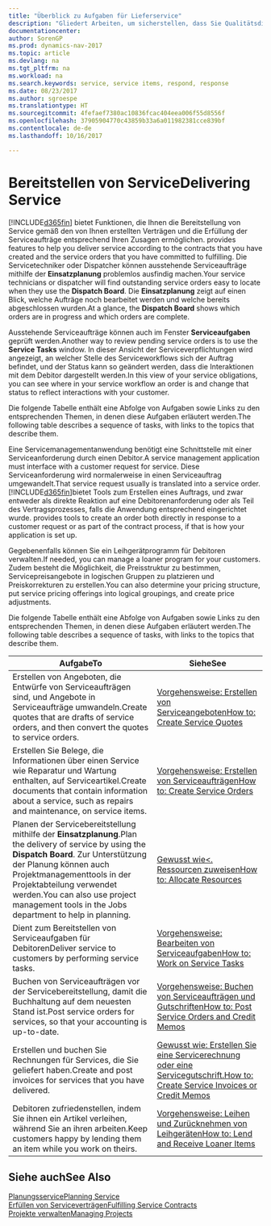 ```yaml
---
title: "Überblick zu Aufgaben für Lieferservice"
description: "Gliedert Arbeiten, um sicherstellen, dass Sie Qualitätsdienst liefern und Verträgen mit Debitoren gerecht werden."
documentationcenter: 
author: SorenGP
ms.prod: dynamics-nav-2017
ms.topic: article
ms.devlang: na
ms.tgt_pltfrm: na
ms.workload: na
ms.search.keywords: service, service items, respond, response
ms.date: 08/23/2017
ms.author: sgroespe
ms.translationtype: HT
ms.sourcegitcommit: 4fefaef7380ac10836fcac404eea006f55d8556f
ms.openlocfilehash: 37905904770c43859b33a6a011982381cce839bf
ms.contentlocale: de-de
ms.lasthandoff: 10/16/2017

---
```

# <a name="delivering-service"></a><span data-ttu-id="26aa5-103">Bereitstellen von Service</span><span class="sxs-lookup"><span data-stu-id="26aa5-103">Delivering Service</span></span>
[!INCLUDE[d365fin](includes/d365fin_md.md)]<span data-ttu-id="26aa5-104"> bietet Funktionen, die Ihnen die Bereitstellung von Service gemäß den von Ihnen erstellten Verträgen und die Erfüllung der Serviceaufträge entsprechend Ihren Zusagen ermöglichen.</span><span class="sxs-lookup"><span data-stu-id="26aa5-104"> provides features to help you deliver service according to the contracts that you have created and the service orders that you have committed to fulfilling.</span></span> <span data-ttu-id="26aa5-105">Die Servicetechniker oder Dispatcher können ausstehende Serviceaufträge mithilfe der **Einsatzplanung** problemlos ausfindig machen.</span><span class="sxs-lookup"><span data-stu-id="26aa5-105">Your service technicians or dispatcher will find outstanding service orders easy to locate when they use the **Dispatch Board**.</span></span> <span data-ttu-id="26aa5-106">Die **Einsatzplanung** zeigt auf einen Blick, welche Aufträge noch bearbeitet werden und welche bereits abgeschlossen wurden.</span><span class="sxs-lookup"><span data-stu-id="26aa5-106">At a glance, the **Dispatch Board** shows which orders are in progress and which orders are complete.</span></span>  
  
<span data-ttu-id="26aa5-107">Ausstehende Serviceaufträge können auch im Fenster **Serviceaufgaben** geprüft werden.</span><span class="sxs-lookup"><span data-stu-id="26aa5-107">Another way to review pending service orders is to use the **Service Tasks** window.</span></span> <span data-ttu-id="26aa5-108">In dieser Ansicht der Serviceverpflichtungen wird angezeigt, an welcher Stelle des Serviceworkflows sich der Auftrag befindet, und der Status kann so geändert werden, dass die Interaktionen mit dem Debitor dargestellt werden.</span><span class="sxs-lookup"><span data-stu-id="26aa5-108">In this view of your service obligations, you can see where in your service workflow an order is and change that status to reflect interactions with your customer.</span></span>  
  
<span data-ttu-id="26aa5-109">Die folgende Tabelle enthält eine Abfolge von Aufgaben sowie Links zu den entsprechenden Themen, in denen diese Aufgaben erläutert werden.</span><span class="sxs-lookup"><span data-stu-id="26aa5-109">The following table describes a sequence of tasks, with links to the topics that describe them.</span></span>   

<span data-ttu-id="26aa5-110">Eine Servicemanagementanwendung benötigt eine Schnittstelle mit einer Serviceanforderung durch einen Debitor.</span><span class="sxs-lookup"><span data-stu-id="26aa5-110">A service management application must interface with a customer request for service.</span></span> <span data-ttu-id="26aa5-111">Diese Serviceanforderung wird normalerweise in einen Serviceauftrag umgewandelt.</span><span class="sxs-lookup"><span data-stu-id="26aa5-111">That service request usually is translated into a service order.</span></span> [!INCLUDE[d365fin](includes/d365fin_md.md)]<span data-ttu-id="26aa5-112">bietet Tools zum Erstellen eines Auftrags, und zwar entweder als direkte Reaktion auf eine Debitorenanforderung oder als Teil des Vertragsprozesses, falls die Anwendung entsprechend eingerichtet wurde.</span><span class="sxs-lookup"><span data-stu-id="26aa5-112"> provides tools to create an order both directly in response to a customer request or as part of the contract process, if that is how your application is set up.</span></span>  
  
<span data-ttu-id="26aa5-113">Gegebenenfalls können Sie ein Leihgerätprogramm für Debitoren verwalten.</span><span class="sxs-lookup"><span data-stu-id="26aa5-113">If needed, you can manage a loaner program for your customers.</span></span> <span data-ttu-id="26aa5-114">Zudem besteht die Möglichkeit, die Preisstruktur zu bestimmen, Servicepreisangebote in logischen Gruppen zu platzieren und Preiskorrekturen zu erstellen.</span><span class="sxs-lookup"><span data-stu-id="26aa5-114">You can also determine your pricing structure, put service pricing offerings into logical groupings, and create price adjustments.</span></span>  
  
<span data-ttu-id="26aa5-115">Die folgende Tabelle enthält eine Abfolge von Aufgaben sowie Links zu den entsprechenden Themen, in denen diese Aufgaben erläutert werden.</span><span class="sxs-lookup"><span data-stu-id="26aa5-115">The following table describes a sequence of tasks, with links to the topics that describe them.</span></span>   
  
|<span data-ttu-id="26aa5-116">**Aufgabe**</span><span class="sxs-lookup"><span data-stu-id="26aa5-116">**To**</span></span>|<span data-ttu-id="26aa5-117">**Siehe**</span><span class="sxs-lookup"><span data-stu-id="26aa5-117">**See**</span></span>|  
|------------|-------------|  
|<span data-ttu-id="26aa5-118">Erstellen von Angeboten, die Entwürfe von Serviceaufträgen sind, und Angebote in Serviceaufträge umwandeln.</span><span class="sxs-lookup"><span data-stu-id="26aa5-118">Create quotes that are drafts of service orders, and then convert the quotes to service orders.</span></span>|[<span data-ttu-id="26aa5-119">Vorgehensweise: Erstellen von Serviceangeboten</span><span class="sxs-lookup"><span data-stu-id="26aa5-119">How to: Create Service Quotes</span></span>](service-how-to-create-service-quotes.md)|
|<span data-ttu-id="26aa5-120">Erstellen Sie Belege, die Informationen über einen Service wie Reparatur und Wartung enthalten, auf Serviceartikel.</span><span class="sxs-lookup"><span data-stu-id="26aa5-120">Create documents that contain information about a service, such as repairs and maintenance, on service items.</span></span>|[<span data-ttu-id="26aa5-121">Vorgehensweise: Erstellen von Serviceaufträgen</span><span class="sxs-lookup"><span data-stu-id="26aa5-121">How to: Create Service Orders</span></span>](service-how-to-create-service-orders.md)|
|<span data-ttu-id="26aa5-122">Planen der Servicebereitstellung mithilfe der **Einsatzplanung**.</span><span class="sxs-lookup"><span data-stu-id="26aa5-122">Plan the delivery of service by using the **Dispatch Board**.</span></span> <span data-ttu-id="26aa5-123">Zur Unterstützung der Planung können auch Projektmanagementtools in der Projektabteilung verwendet werden.</span><span class="sxs-lookup"><span data-stu-id="26aa5-123">You can also use project management tools in the Jobs department to help in planning.</span></span>|[<span data-ttu-id="26aa5-124">Gewusst wie<. Ressourcen zuweisen</span><span class="sxs-lookup"><span data-stu-id="26aa5-124">How to: Allocate Resources</span></span>](service-how-to-allocate-resources.md)|  
|<span data-ttu-id="26aa5-125">Dient zum Bereitstellen von Serviceaufgaben für Debitoren</span><span class="sxs-lookup"><span data-stu-id="26aa5-125">Deliver service to customers by performing service tasks.</span></span>|[<span data-ttu-id="26aa5-126">Vorgehensweise: Bearbeiten von Serviceaufgaben</span><span class="sxs-lookup"><span data-stu-id="26aa5-126">How to: Work on Service Tasks</span></span>](service-how-to-work-on-service-tasks.md)|  
|<span data-ttu-id="26aa5-127">Buchen von Serviceaufträgen vor der Servicebereitstellung, damit die Buchhaltung auf dem neuesten Stand ist.</span><span class="sxs-lookup"><span data-stu-id="26aa5-127">Post service orders for services, so that your accounting is up-to-date.</span></span>|[<span data-ttu-id="26aa5-128">Vorgehensweise: Buchen von Serviceaufträgen und Gutschriften</span><span class="sxs-lookup"><span data-stu-id="26aa5-128">How to: Post Service Orders and Credit Memos</span></span>](service-how-to-post-service-orders.md)|  
|<span data-ttu-id="26aa5-129">Erstellen und buchen Sie Rechnungen für Services, die Sie geliefert haben.</span><span class="sxs-lookup"><span data-stu-id="26aa5-129">Create and post invoices for services that you have delivered.</span></span>|[<span data-ttu-id="26aa5-130">Gewusst wie: Erstellen Sie eine Servicerechnung oder eine Servicegutschrift.</span><span class="sxs-lookup"><span data-stu-id="26aa5-130">How to: Create Service Invoices or Credit Memos</span></span>](service-how-create-invoices.md)|  
|<span data-ttu-id="26aa5-131">Debitoren zufriedenstellen, indem Sie ihnen ein Artikel verleihen, während Sie an ihren arbeiten.</span><span class="sxs-lookup"><span data-stu-id="26aa5-131">Keep customers happy by lending them an item while you work on theirs.</span></span>| [<span data-ttu-id="26aa5-132">Vorgehensweise: Leihen und Zurücknehmen von Leihgeräten</span><span class="sxs-lookup"><span data-stu-id="26aa5-132">How to: Lend and Receive Loaner Items</span></span>](service-how-to-lend-receive-loaners.md)|
  
## <a name="see-also"></a><span data-ttu-id="26aa5-133">Siehe auch</span><span class="sxs-lookup"><span data-stu-id="26aa5-133">See Also</span></span>  
[<span data-ttu-id="26aa5-134">Planungsservice</span><span class="sxs-lookup"><span data-stu-id="26aa5-134">Planning Service</span></span>](service-plan-service.md)  
[<span data-ttu-id="26aa5-135">Erfüllen von Serviceverträgen</span><span class="sxs-lookup"><span data-stu-id="26aa5-135">Fulfilling Service Contracts</span></span>](service-fulfill-service-contracts.md)  
[<span data-ttu-id="26aa5-136">Projekte verwalten</span><span class="sxs-lookup"><span data-stu-id="26aa5-136">Managing Projects</span></span>](projects-manage-projects.md)  

